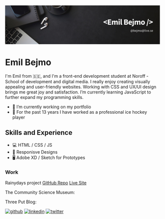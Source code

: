 ![Design and Development](https://github.com/ebejmo/ebejmo/blob/main/github-banner.png)

# Emil Bejmo

I'm Emil from 🇸🇪, and I'm a front-end development student at Noroff - School of development and digital media. I really enjoy creating visually appealing and user-friendly websites. Working with CSS and UX/UI design brings me great joy and satisfaction. I’m currently learning JavaScript to further expand my programming skills. 

- 💼 I’m currently working on my portfolio 
- 🏒 For the past 13 years I have worked as a professional ice hockey player 

## Skills and Experience
* 💻 HTML / CSS / JS
* 📱 Responisve Designs
* 🖥️ Adobe XD / Sketch for Prototypes

### Work 
Rainydays project [GitHub Repo](https://github.com/Noroff-FEU-Assignments/project-exam-1-ebejmo/blob/main/readme/README.md) [Live Site](https://ecstatic-swanson-bb49f2.netlify.app/index.html)

The Community Science Museum:

Three Put Blog:

[<img src='https://cdn.jsdelivr.net/npm/simple-icons@3.0.1/icons/github.svg' alt='github' height='40'>](https://github.com/ebejmo)  [<img src='https://cdn.jsdelivr.net/npm/simple-icons@3.0.1/icons/linkedin.svg' alt='linkedin' height='40'>](https://www.linkedin.com/in/emil-bejmo-032854148/)  [<img src='https://cdn.jsdelivr.net/npm/simple-icons@3.0.1/icons/twitter.svg' alt='twitter' height='40'>](https://twitter.com/emilbejmo)  


